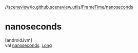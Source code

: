 //[sceneview](../../../index.md)/[io.github.sceneview.utils](../index.md)/[FrameTime](index.md)/[nanoseconds](nanoseconds.md)

# nanoseconds

[androidJvm]\
val [nanoseconds](nanoseconds.md): [Long](https://kotlinlang.org/api/latest/jvm/stdlib/kotlin/-long/index.html)
